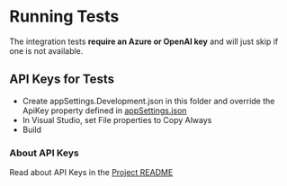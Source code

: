 # Running Tests
The integration tests **require an Azure or OpenAI key** and will just skip if one is not available. 

## API Keys for Tests

- Create appSettings.Development.json in this folder and override the ApiKey property defined in [appSettings.json](./appSettings.json)
- In Visual Studio, set File properties to Copy Always
- Build

### About API Keys
Read about API Keys in the [Project README](../../README.md) 